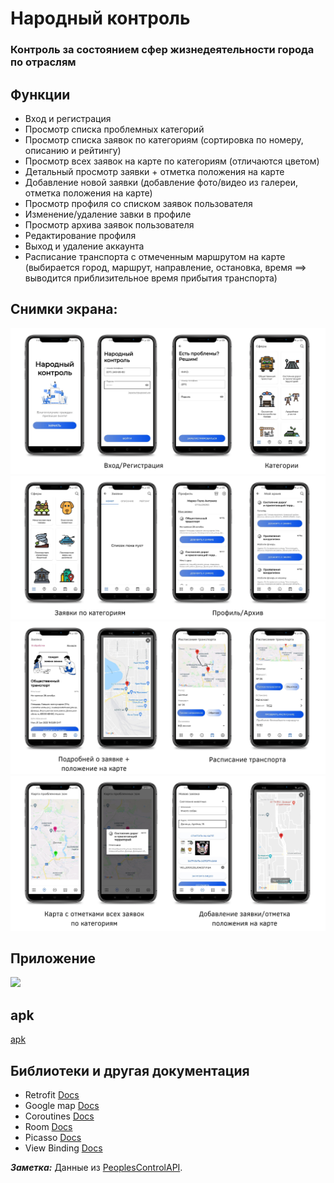 # Народный контроль

### Контроль за состоянием сфер жизнедеятельности города по отраслям

## Функции
* Вход и регистрация
* Просмотр списка проблемных категорий
* Просмотр списка заявок по категориям (сортировка по номеру, описанию и рейтингу)
* Просмотр всех заявок на карте по категориям (отличаются цветом)
* Детальный просмотр заявки + отметка положения на карте
* Добавление новой заявки (добавление фото/видео из галереи, отметка положения на карте)
* Просмотр профиля со списком заявок пользователя
* Изменение/удаление завки в профиле
* Просмотр архива заявок пользователя
* Редактирование профиля
* Выход и удаление аккаунта
* Расписание транспорта с отмеченным маршрутом на карте (выбирается город, маршрут, направление, остановка, время ==> выводится приблизительное время прибытия транспорта)

## Снимки экрана:
![](https://github.com/Zellka/PeoplesControl/blob/master/image/1.png)
![](https://github.com/Zellka/PeoplesControl/blob/master/image/2.png)
![](https://github.com/Zellka/PeoplesControl/blob/master/image/3.png)
![](https://github.com/Zellka/PeoplesControl/blob/master/image/4.png)

## Приложение
![](https://github.com/Zellka/PeoplesControl/blob/master/image/preview.gif)

## apk
[apk](https://github.com/Zellka/PeoplesControl/blob/master/PeoplesControl.apk)

## Библиотеки и другая документация
* Retrofit [Docs](https://square.github.io/retrofit/)
* Google map [Docs](https://developers.google.com/maps/documentation/android-sdk/start?hl=ru)
* Coroutines [Docs](https://kotlinlang.org/docs/coroutines-overview.html)
* Room [Docs](https://developer.android.google.cn/reference/androidx/room/Room)
* Picasso [Docs](https://square.github.io/picasso/)
* View Binding [Docs](https://developer.android.com/topic/libraries/view-binding)



***Заметка:*** Данные из [PeoplesControlAPI](https://github.com/Dioneya/PeoplesControlAPI).
